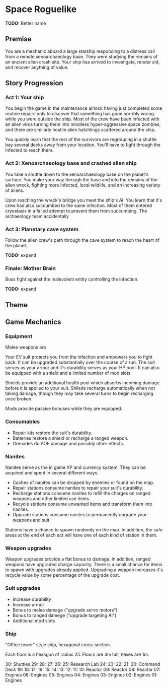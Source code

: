 # Space Roguelike

**TODO:** Better name

## Premise

You are a mechanic aboard a large starship responding to a distress call from a
remote xenoarchaeology base. They were studying the remains of an ancient alien
crash site. Your ship has arrived to investigate, render aid, and recover
anything of value.

## Story Progression

### Act 1: Your ship

You begin the game in the maintenance airlock having just completed some routine
repairs only to discover that something has gone horribly wrong while you were
outside the ship. Most of the crew have been infected with an alien virus
turning them into mindless hyper-aggressive space zombies, and there are
similarly hostile alien hatchlings scattered around the ship.

You quickly learn that the rest of the survivors are regrouping in a shuttle bay
several decks away from your location. You'll have to fight through the infected
to reach them.

### Act 2: Xenoarchaeology base and crashed alien ship

You take a shuttle down to the xenoarchaeology base on the planet's surface. You
make your way through the base and into the remains of the alien wreck, fighting
more infected, local wildlife, and an increasing variety of aliens.

Upon reaching the wreck's bridge you meet the ship's AI. You learn that it's crew had also succumbed to the same infection. Most of them entered cryostasis in a failed attempt to prevent them from succumbing. The archaeology team accidentally

### Act 3: Planetary cave system

Follow the alien crew's path through the cave system to reach the heart of the
planet.

**TODO:** expand

### Finale: Mother Brain

Boss fight against the malevolent entity controlling the infection.

**TODO:** expand

## Theme

## Game Mechanics

### Equipment

Melee weapons are

Your EV suit protects you from the infection and empowers you to fight back. It
can be upgraded substantially over the course of a run. The suit serves as your
armor and it's durability serves as your HP pool. It can also be equipped with a
shield and a limited number of mod slots.

Shields provide an additional health pool which absorbs incoming damage before
it is applied to your suit. Shileds recharge automatically when not taking
damage, though they may take several turns to begin recharging once broken.

Mods provide passive bonuses while they are equipped.

### Consumables

- Repair kits restore the suit's durability.
- Batteries restore a shield or recharge a ranged weapon.
- Grenades do AOE damage and possibly other effects.

### Nanites

Nanites serve as the in game XP and currency system. They can be acquired and
spent in several different ways.

- Caches of nanites can be dropped by enemies or found on the map.
- Repair stations consume nanites to repair your suit's durability.
- Recharge stations consume nanites to refill the charges on ranged weapons and
  other limited use items.
- Recycle stations consume unwanted items and transform them into nanites.
- Upgrade stations consume nanites to permanently upgrade your weapons and suit.

Stations have a chance to spawn randomly on the map. In addition, the safe areas
at the end of each act will have one of each kind of station in them.

### Weapon upgrades

Weapon upgrades provide a flat bonus to damage. In addition, ranged weapons have
upgraded charge capacity. There is a small chance for items to spawn with
upgrades already applied. Upgrading a weapon increases it's recycle value by
some percentage of the upgrade cost.

### Suit upgrades

- Increase durability
- Increase armor
- Bonus to melee damage ("upgrade servo motors")
- Bonus to ranged damege ("upgrade targeting AI")
- Additional mod slots

### Ship

"Office tower" style ship, hexagonal cross-section.

Each floor is a hexagon of radius 25. Floors are 4m tall, hexes are 1m.

30: Shuttles
29:
28:
27:
26:
25: Research Lab
24:
23:
22:
21:
20: Command Deck
19:
18:
17:
16:
15:
14:
13:
12:
11:
10: Reactor
09: Reactor
08: Reactor
07: Engines
06: Engines
05: Engines
04: Engines
03: Engines
02: Engines
01: Engines

